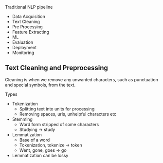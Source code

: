 Traditional NLP pipeline
- Data Acquisition
- Text Cleaning
- Pre Processing
- Feature Extracting
- ML
- Evaluation
- Deployment
- Monitoring

## Text Cleaning and Preprocessing

Cleaning is when we remove any unwanted characters, such as punctuation and special symbols, from the text.

Types
- Tokenization
	- Splitting text into units for processing
	- Removing spaces, urls, unhelpful characters etc
- Stemming
	- Word form stripped of some characters
	- Studying -> study
- Lemmatization
	- Base of a word
	- Tokenization, tokenize -> token
	- Went, gone, goes -> go
- Lemmatization can be lossy